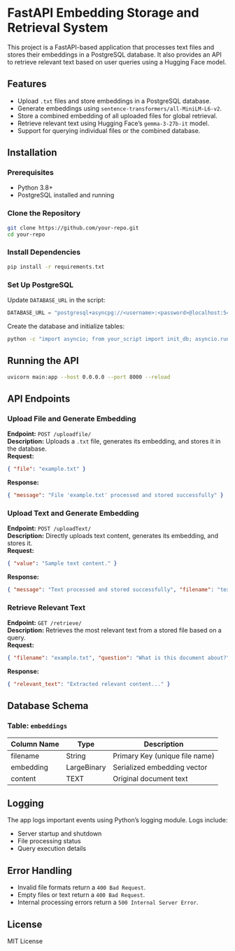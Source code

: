 # FastAPI Embedding Storage and Retrieval System  

This project is a FastAPI-based application that processes text files and stores their embeddings in a PostgreSQL database. It also provides an API to retrieve relevant text based on user queries using a Hugging Face model.  

## Features  
- Upload `.txt` files and store embeddings in a PostgreSQL database.  
- Generate embeddings using `sentence-transformers/all-MiniLM-L6-v2`.  
- Store a combined embedding of all uploaded files for global retrieval.  
- Retrieve relevant text using Hugging Face’s `gemma-3-27b-it` model.  
- Support for querying individual files or the combined database.  

## Installation  

### Prerequisites  
- Python 3.8+  
- PostgreSQL installed and running  

### Clone the Repository  
```sh  
git clone https://github.com/your-repo.git  
cd your-repo  
```  

### Install Dependencies  
```sh  
pip install -r requirements.txt  
```  

### Set Up PostgreSQL  
Update `DATABASE_URL` in the script:  
```python  
DATABASE_URL = "postgresql+asyncpg://<username>:<password>@localhost:5432/<database_name>"  
```  

Create the database and initialize tables:  
```sh  
python -c "import asyncio; from your_script import init_db; asyncio.run(init_db())"  
```  

## Running the API  
```sh  
uvicorn main:app --host 0.0.0.0 --port 8000 --reload  
```  

## API Endpoints  

### Upload File and Generate Embedding  
**Endpoint:** `POST /uploadfile/`  
**Description:** Uploads a `.txt` file, generates its embedding, and stores it in the database.  
**Request:**  
```json  
{ "file": "example.txt" }  
```  
**Response:**  
```json  
{ "message": "File 'example.txt' processed and stored successfully" }  
```  

### Upload Text and Generate Embedding  
**Endpoint:** `POST /uploadText/`  
**Description:** Directly uploads text content, generates its embedding, and stores it.  
**Request:**  
```json  
{ "value": "Sample text content." }  
```  
**Response:**  
```json  
{ "message": "Text processed and stored successfully", "filename": "text_<hash>.txt" }  
```  

### Retrieve Relevant Text  
**Endpoint:** `GET /retrieve/`  
**Description:** Retrieves the most relevant text from a stored file based on a query.  
**Request:**  
```json  
{ "filename": "example.txt", "question": "What is this document about?" }  
```  
**Response:**  
```json  
{ "relevant_text": "Extracted relevant content..." }  
```  

## Database Schema  

### Table: `embeddings`  
| Column Name | Type | Description |  
|-------------|--------|-------------|  
| filename | String | Primary Key (unique file name) |  
| embedding | LargeBinary | Serialized embedding vector |  
| content | TEXT | Original document text |  

## Logging  
The app logs important events using Python’s logging module. Logs include:  
- Server startup and shutdown  
- File processing status  
- Query execution details  

## Error Handling  
- Invalid file formats return a `400 Bad Request`.  
- Empty files or text return a `400 Bad Request`.  
- Internal processing errors return a `500 Internal Server Error`.  

## License  
MIT License  
